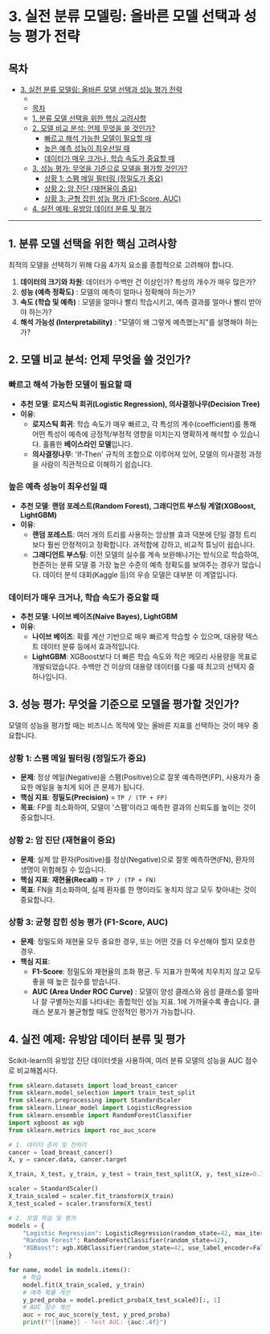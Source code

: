 # 3. 실전 분류 모델링: 올바른 모델 선택과 성능 평가 전략

## 목차
- [3. 실전 분류 모델링: 올바른 모델 선택과 성능 평가 전략](#3-실전-분류-모델링-올바른-모델-선택과-성능-평가-전략)
  - [](#역할-persona)
  - [목차](#목차)
  - [1. 분류 모델 선택을 위한 핵심 고려사항](#1-분류-모델-선택을-위한-핵심-고려사항)
  - [2. 모델 비교 분석: 언제 무엇을 쓸 것인가?](#2-모델-비교-분석-언제-무엇을-쓸-것인가)
    - [빠르고 해석 가능한 모델이 필요할 때](#빠르고-해석-가능한-모델이-필요할-때)
    - [높은 예측 성능이 최우선일 때](#높은-예측-성능이-최우선일-때)
    - [데이터가 매우 크거나, 학습 속도가 중요할 때](#데이터가-매우-크거나-학습-속도가-중요할-때)
  - [3. 성능 평가: 무엇을 기준으로 모델을 평가할 것인가?](#3-성능-평가-무엇을-기준으로-모델을-평가할-것인가)
    - [상황 1: 스팸 메일 필터링 (정밀도가 중요)](#상황-1-스팸-메일-필터링-정밀도가-중요)
    - [상황 2: 암 진단 (재현율이 중요)](#상황-2-암-진단-재현율이-중요)
    - [상황 3: 균형 잡힌 성능 평가 (F1-Score, AUC)](#상황-3-균형-잡힌-성능-평가-f1-score-auc)
  - [4. 실전 예제: 유방암 데이터 분류 및 평가](#4-실전-예제-유방암-데이터-분류-및-평가)

---

## 1. 분류 모델 선택을 위한 핵심 고려사항

최적의 모델을 선택하기 위해 다음 4가지 요소를 종합적으로 고려해야 합니다.

1.  **데이터의 크기와 차원**: 데이터가 수백만 건 이상인가? 특성의 개수가 매우 많은가?
2.  **성능 (예측 정확도)** : 모델의 예측이 얼마나 정확해야 하는가?
3.  **속도 (학습 및 예측)** : 모델을 얼마나 빨리 학습시키고, 예측 결과를 얼마나 빨리 받아야 하는가?
4.  **해석 가능성 (Interpretability)** : "모델이 왜 그렇게 예측했는지"를 설명해야 하는가?

## 2. 모델 비교 분석: 언제 무엇을 쓸 것인가?

### 빠르고 해석 가능한 모델이 필요할 때

- **추천 모델**: **로지스틱 회귀(Logistic Regression), 의사결정나무(Decision Tree)** 
- **이유**:
    - **로지스틱 회귀**: 학습 속도가 매우 빠르고, 각 특성의 계수(coefficient)를 통해 어떤 특성이 예측에 긍정적/부정적 영향을 미치는지 명확하게 해석할 수 있습니다. 훌륭한 **베이스라인 모델**입니다.
    - **의사결정나무**: 'If-Then' 규칙의 조합으로 이루어져 있어, 모델의 의사결정 과정을 사람이 직관적으로 이해하기 쉽습니다.

### 높은 예측 성능이 최우선일 때

- **추천 모델**: **랜덤 포레스트(Random Forest), 그래디언트 부스팅 계열(XGBoost, LightGBM)** 
- **이유**:
    - **랜덤 포레스트**: 여러 개의 트리를 사용하는 앙상블 효과 덕분에 단일 결정 트리보다 훨씬 안정적이고 정확합니다. 과적합에 강하고, 비교적 튜닝이 쉽습니다.
    - **그래디언트 부스팅**: 이전 모델의 실수를 계속 보완해나가는 방식으로 학습하여, 현존하는 분류 모델 중 가장 높은 수준의 예측 정확도를 보여주는 경우가 많습니다. 데이터 분석 대회(Kaggle 등)의 우승 모델은 대부분 이 계열입니다.

### 데이터가 매우 크거나, 학습 속도가 중요할 때

- **추천 모델**: **나이브 베이즈(Naive Bayes), LightGBM**
- **이유**:
    - **나이브 베이즈**: 확률 계산 기반으로 매우 빠르게 학습할 수 있으며, 대용량 텍스트 데이터 분류 등에서 효과적입니다.
    - **LightGBM**: XGBoost보다 더 빠른 학습 속도와 적은 메모리 사용량을 목표로 개발되었습니다. 수백만 건 이상의 대용량 데이터를 다룰 때 최고의 선택지 중 하나입니다.

## 3. 성능 평가: 무엇을 기준으로 모델을 평가할 것인가?

모델의 성능을 평가할 때는 비즈니스 목적에 맞는 올바른 지표를 선택하는 것이 매우 중요합니다.

### 상황 1: 스팸 메일 필터링 (정밀도가 중요)

- **문제**: 정상 메일(Negative)을 스팸(Positive)으로 잘못 예측하면(FP), 사용자가 중요한 메일을 놓치게 되어 큰 문제가 됩니다.
- **핵심 지표**: **정밀도(Precision)**  = `TP / (TP + FP)`
- **목표**: FP를 최소화하여, 모델이 '스팸'이라고 예측한 결과의 신뢰도를 높이는 것이 중요합니다.

### 상황 2: 암 진단 (재현율이 중요)

- **문제**: 실제 암 환자(Positive)를 정상(Negative)으로 잘못 예측하면(FN), 환자의 생명이 위험해질 수 있습니다.
- **핵심 지표**: **재현율(Recall)**  = `TP / (TP + FN)`
- **목표**: FN을 최소화하여, 실제 환자를 한 명이라도 놓치지 않고 모두 찾아내는 것이 중요합니다.

### 상황 3: 균형 잡힌 성능 평가 (F1-Score, AUC)

- **문제**: 정밀도와 재현율 모두 중요한 경우, 또는 어떤 것을 더 우선해야 할지 모호한 경우.
- **핵심 지표**:
    - **F1-Score**: 정밀도와 재현율의 조화 평균. 두 지표가 한쪽에 치우치지 않고 모두 좋을 때 높은 점수를 받습니다.
    - **AUC (Area Under ROC Curve)** : 모델이 양성 클래스와 음성 클래스를 얼마나 잘 구별하는지를 나타내는 종합적인 성능 지표. 1에 가까울수록 좋습니다. 클래스 분포가 불균형할 때도 안정적인 평가가 가능합니다.

## 4. 실전 예제: 유방암 데이터 분류 및 평가

Scikit-learn의 유방암 진단 데이터셋을 사용하여, 여러 분류 모델의 성능을 AUC 점수로 비교해봅시다.

```python
from sklearn.datasets import load_breast_cancer
from sklearn.model_selection import train_test_split
from sklearn.preprocessing import StandardScaler
from sklearn.linear_model import LogisticRegression
from sklearn.ensemble import RandomForestClassifier
import xgboost as xgb
from sklearn.metrics import roc_auc_score

# 1. 데이터 준비 및 전처리
cancer = load_breast_cancer()
X, y = cancer.data, cancer.target

X_train, X_test, y_train, y_test = train_test_split(X, y, test_size=0.3, random_state=42)

scaler = StandardScaler()
X_train_scaled = scaler.fit_transform(X_train)
X_test_scaled = scaler.transform(X_test)

# 2. 모델 학습 및 평가
models = {
    "Logistic Regression": LogisticRegression(random_state=42, max_iter=10000),
    "Random Forest": RandomForestClassifier(random_state=42),
    "XGBoost": xgb.XGBClassifier(random_state=42, use_label_encoder=False, eval_metric='logloss')
}

for name, model in models.items():
    # 학습
    model.fit(X_train_scaled, y_train)
    # 예측 확률 계산
    y_pred_proba = model.predict_proba(X_test_scaled)[:, 1]
    # AUC 점수 계산
    auc = roc_auc_score(y_test, y_pred_proba)
    print(f"[{name}] - Test AUC: {auc:.4f}")
```
